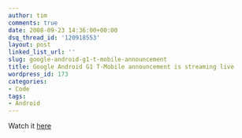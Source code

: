 ```yaml
---
author: tim
comments: true
date: 2008-09-23 14:36:00+00:00
dsq_thread_id: '120918553'
layout: post
linked_list_url: ''
slug: google-android-g1-t-mobile-announcement
title: Google Android G1 T-Mobile announcement is streaming live
wordpress_id: 173
categories:
- Code
tags:
- Android
---
```


Watch it [here](http://announcement.t-mobileg1.com/)